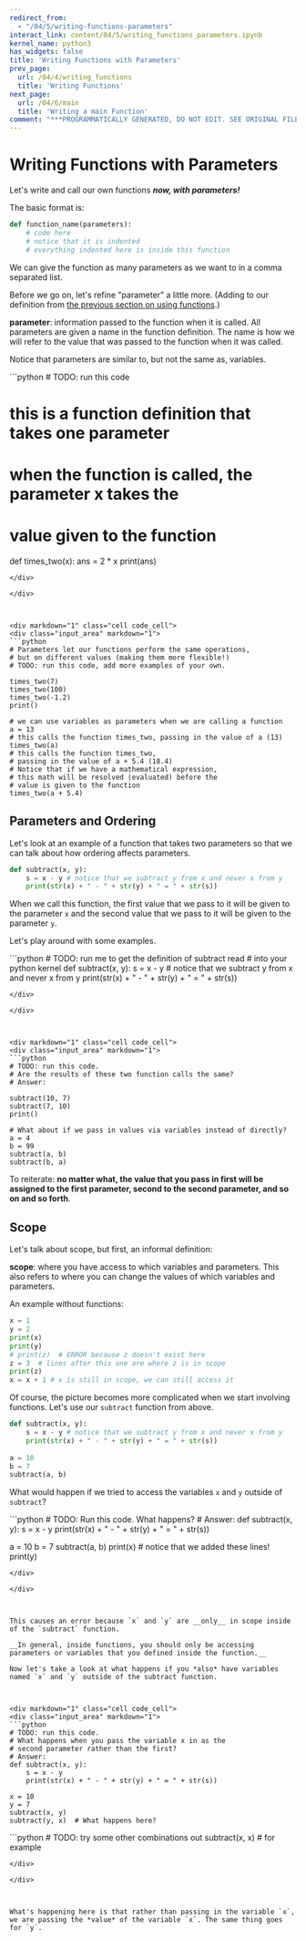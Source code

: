 ```yaml
---
redirect_from:
  - "/04/5/writing-functions-parameters"
interact_link: content/04/5/writing_functions_parameters.ipynb
kernel_name: python3
has_widgets: false
title: 'Writing Functions with Parameters'
prev_page:
  url: /04/4/writing_functions
  title: 'Writing Functions'
next_page:
  url: /04/6/main
  title: 'Writing a main Function'
comment: "***PROGRAMMATICALLY GENERATED, DO NOT EDIT. SEE ORIGINAL FILES IN /content***"
---
```



Writing Functions with Parameters
==========

Let's write and call our own functions *__now, with parameters!__* 

The basic format is:
```python
def function_name(parameters):
    # code here
    # notice that it is indented
    # everything indented here is inside this function
```

We can give the function as many parameters as we want to in a comma separated list.

Before we go on, let's refine "parameter" a little more. (Adding to our definition from [the previous section on using functions](../2/using_functions.html#parametersarguments).)

__parameter__: information passed to the function when it is called. All parameters are given a name in the function definition. The name is how we will refer to the value that was passed to the function when it was called.

Notice that parameters are similar to, but not the same as, variables.



<div markdown="1" class="cell code_cell">
<div class="input_area" markdown="1">
```python
# TODO: run this code

# this is a function definition that takes one parameter
# when the function is called, the parameter x takes the 
# value given to the function
def times_two(x):
    ans = 2 * x
    print(ans)

```
</div>

</div>



<div markdown="1" class="cell code_cell">
<div class="input_area" markdown="1">
```python
# Parameters let our functions perform the same operations, 
# but on different values (making them more flexible!)
# TODO: run this code, add more examples of your own.

times_two(7)
times_two(100)
times_two(-1.2)
print()

# we can use variables as parameters when we are calling a function
a = 13
# this calls the function times_two, passing in the value of a (13)
times_two(a)
# this calls the function times_two, 
# passing in the value of a + 5.4 (18.4)
# Notice that if we have a mathematical expression,
# this math will be resolved (evaluated) before the
# value is given to the function
times_two(a + 5.4)

```
</div>

</div>



Parameters and Ordering
------------

Let's look at an example of a function that takes two parameters so that we can talk about how ordering affects parameters.

```python
def subtract(x, y):
    s = x - y # notice that we subtract y from x and never x from y
    print(str(x) + " - " + str(y) + " = " + str(s))
```
    
When we call this function, the first value that we pass to it will be given to the parameter `x` and the second value that we pass to it will be given to the parameter `y`.

Let's play around with some examples.



<div markdown="1" class="cell code_cell">
<div class="input_area" markdown="1">
```python
# TODO: run me to get the definition of subtract read 
# into your python kernel
def subtract(x, y):
    s = x - y # notice that we subtract y from x and never x from y
    print(str(x) + " - " + str(y) + " = " + str(s))

```
</div>

</div>



<div markdown="1" class="cell code_cell">
<div class="input_area" markdown="1">
```python
# TODO: run this code.
# Are the results of these two function calls the same?
# Answer:

subtract(10, 7)
subtract(7, 10)
print()

# What about if we pass in values via variables instead of directly?
a = 4
b = 99
subtract(a, b)
subtract(b, a)

```
</div>

</div>



To reiterate: __no matter what, the value that you pass in first will be assigned to the first parameter, second to the second parameter, and so on and so forth__.



Scope
----------

Let's talk about scope, but first, an informal definition:

__scope__: where you have access to which variables and parameters. This also refers to where you can change the values of which variables and parameters.

An example without functions:
```python
x = 1
y = 2
print(x)
print(y)
# print(z)  # ERROR because z doesn't exist here
z = 3  # lines after this one are where z is in scope
print(z)
x = x + 1 # x is still in scope, we can still access it
```

Of course, the picture becomes more complicated when we start involving functions. Let's use our `subtract` function from above.

```python
def subtract(x, y):
    s = x - y # notice that we subtract y from x and never x from y
    print(str(x) + " - " + str(y) + " = " + str(s))
    
a = 10
b = 7
subtract(a, b)
```

What would happen if we tried to access the variables `x` and `y` outside of `subtract`?



<div markdown="1" class="cell code_cell">
<div class="input_area" markdown="1">
```python
# TODO: Run this code. What happens?
# Answer:
def subtract(x, y):
    s = x - y
    print(str(x) + " - " + str(y) + " = " + str(s))
    
a = 10
b = 7
subtract(a, b)
print(x) # notice that we added these lines!
print(y)

```
</div>

</div>



This causes an error because `x` and `y` are __only__ in scope inside of the `subtract` function. 

__In general, inside functions, you should only be accessing parameters or variables that you defined inside the function.__

Now let's take a look at what happens if you *also* have variables named `x` and `y` outside of the subtract function.



<div markdown="1" class="cell code_cell">
<div class="input_area" markdown="1">
```python
# TODO: run this code. 
# What happens when you pass the variable x in as the 
# second parameter rather than the first?
# Answer:
def subtract(x, y):
    s = x - y
    print(str(x) + " - " + str(y) + " = " + str(s))
    
x = 10
y = 7
subtract(x, y)
subtract(y, x)  # What happens here?

```
</div>

</div>



<div markdown="1" class="cell code_cell">
<div class="input_area" markdown="1">
```python
# TODO: try some other combinations out
subtract(x, x) # for example

```
</div>

</div>



What's happening here is that rather than passing in the variable `x`, we are passing the *value* of the variable `x`. The same thing goes for `y`.

